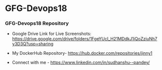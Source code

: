 # GFG-Devops18

### GFG-Devops18 Repository

- Google Drive Link for Live Screenshots: https://drive.google.com/drive/folders/1FgeYUcI_H21MDdkJ1iQoZziuNh7y3D3Q?usp=sharing

- My DockerHub Repository- https://hub.docker.com/repositories/jinny1

- Connect with me - https://www.linkedin.com/in/sudhanshu--pandey/
